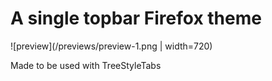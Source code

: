 # A single topbar Firefox theme

![preview](/previews/preview-1.png | width=720)

Made to be used with TreeStyleTabs
